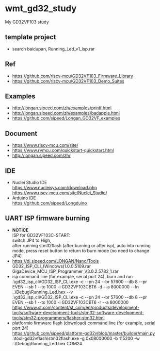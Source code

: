 # wmt_gd32_study
My GD32VF103 study

## template project  
* search baidupan, Running_Led_v1_isp.rar  

## Ref      
* https://github.com/riscv-mcu/GD32VF103_Firmware_Library  
* https://github.com/riscv-mcu/GD32VF103_Demo_Suites  

## Examples  
* http://longan.sipeed.com/zh/examples/printf.html  
* http://longan.sipeed.com/zh/examples/badapple.html  
* https://github.com/sipeed/Longan_GD32VF_examples  

## Document  
* https://www.riscv-mcu.com/site/  
* https://www.rvmcu.com/quickstart-quickstart.html  
* http://longan.sipeed.com/zh/  

## IDE  
* Nuclei Studio IDE  
https://www.nucleisys.com/download.php  
https://www.riscv-mcu.com/site/Nuclei_Studio/  
* Arduino IDE  
https://github.com/sipeed/Longduino  

## UART ISP firmware burning  
* **NOTICE**  
ISP for GD32VF103C-START:  
switch JP4 to High,   
after running stm32flash (after burning or after isp), auto into running mode, press reset button to return to burn mode (no need to change JP4)  
* https://dl.sipeed.com/LONGAN/Nano/Tools  
GD32_ISP_CLI_(Windows)1.0.0.5109.rar  
GigaDevice_MCU_ISP_Programmer_V3.0.2.5782_1.rar  
* isp command line (for example, serial port 24), burn and run      
.\gd32_isp_cli\GD32_ISP_CLI.exe -c --pn 24 --br 57600 --db 8 --pr EVEN --sb 1 --to 1000 -i GD32VF103CBT6 -d --a 8000000 --fn ..\Debug\Running_Led.hex --v  
.\gd32_isp_cli\GD32_ISP_CLI.exe -c --pn 24 --br 57600 --db 8 --pr EVEN --sb 1 --to 1000 -i GD32VF103CBT6 -r --a 8000000  
https://www.st.com/content/st_com/en/products/development-tools/software-development-tools/stm32-software-development-tools/stm32-programmers/flasher-stm32.html  
* platformio firmware flash (download) command line (for example, serial port 24)      
https://github.com/sipeed/platform-gd32v/blob/master/builder/main.py  
.\tool-gd32vflash\stm32flash.exe -g 0x08000000 -b 115200 -w ..\Debug\Running_Led.hex COM24  
